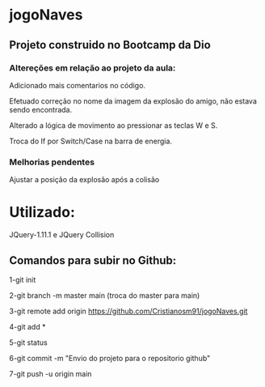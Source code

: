 # jogoNaves

## Projeto construido no Bootcamp da Dio

### Altereções em relação ao projeto da aula:

Adicionado mais comentarios no código.

Efetuado correção no nome da imagem da explosão do amigo, não estava sendo encontrada.

Alterado a lógica de movimento ao pressionar as teclas W e S.

Troca do If por Switch/Case na barra de energia.

### Melhorias pendentes
Ajustar a posição da explosão após a colisão


# Utilizado:

JQuery-1.11.1 e JQuery Collision

## Comandos para subir no Github:

1-git init

2-git branch -m master main (troca do master para main)

3-git remote add origin https://github.com/Cristianosm91/jogoNaves.git

4-git add *

5-git status

6-git commit -m "Envio do projeto para o repositorio github"

7-git push -u origin main
